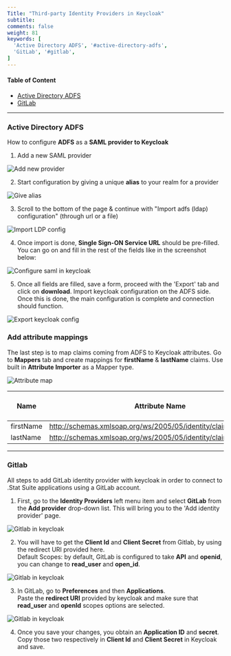 ```yaml
---
Title: "Third-party Identity Providers in Keycloak"
subtitle: 
comments: false
weight: 81
keywords: [
  'Active Directory ADFS', '#active-directory-adfs',
  'GitLab', '#gitlab',
]
---
```


#### Table of Content
- [Active Directory ADFS](#active-directory-adfs)
- [GitLab](#gitlab)

---

### Active Directory ADFS
How to configure **ADFS** as a **SAML provider to Keycloak**

1. Add a new SAML provider

![Add new provider](/dotstatsuite-documentation/images/add-new-provider.png)

2. Start configuration by giving a unique **alias** to your realm for a provider

![Give alias](/dotstatsuite-documentation/images/give-alias.png)

3. Scroll to the bottom of the page & continue with "Import adfs (ldap) configuration" (through url or a file)

![Import LDP config](/dotstatsuite-documentation/images/import-ldp-config.png)

4. Once import is done, **Single Sign-ON Service URL** should be pre-filled. You can go on and fill in the rest of the fields like in the screenshot below:

![Configure saml in keycloak](/dotstatsuite-documentation/images/saml-config.png)

5. Once all fields are filled, save a form, proceed with the 'Export' tab and click on **download**. Import keycloak configuration on the ADFS side.  
Once this is done, the main configuration is complete and connection should function.

![Export keycloak config](/dotstatsuite-documentation/images/saml-config-export.png)

### Add attribute mappings
The last step is to map claims coming from ADFS to Keycloak attributes. Go to **Mappers** tab and create mappings for **firstName** & **lastName** claims. Use built in **Attribute Importer** as a Mapper type.

![Attribute map](/dotstatsuite-documentation/images/attribute-maps.png)

|Name|Attribute Name|User Attribute Name
|--|--|--
|firstName|http://schemas.xmlsoap.org/ws/2005/05/identity/claims/givenname|firstName
|lastName|http://schemas.xmlsoap.org/ws/2005/05/identity/claims/surname|lastName

---
### Gitlab
All steps to add GitLab identity provider with keycloak in order to connect to .Stat Suite applications using a GitLab account.

1. First, go to the **Identity Providers** left menu item and select **GitLab** from the **Add provider** drop-down list. This will bring you to the 'Add identity provider' page.

![Gitlab in keycloak](/dotstatsuite-documentation/images/config-keycloak-gitlab1.png)

2. You will have to get the **Client Id** and **Client Secret** from Gitlab, by using the redirect URI provided here.  
Default Scopes: by default, GitLab is configured to take **API** and **openid**, you can change to **read_user** and **open_id**.

![Gitlab in keycloak](/dotstatsuite-documentation/images/config-keycloak-gitlab2.png)

3. In GitLab, go to **Preferences** and then **Applications**.  
Paste the **redirect URI** provided by keycloak and make sure that **read_user** and **openId** scopes options are selected.

![Gitlab in keycloak](/dotstatsuite-documentation/images/config-keycloak-gitlab3.png)

4. Once you save your changes, you obtain an **Application ID** and **secret**. Copy those two respectively in **Client Id** and **Client Secret** in Keycloak and save.
